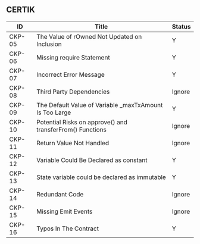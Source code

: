 
## CERTIK

| ID | Title | Status |
|  ----  | ---- | ----  |
| CKP-05 | The Value of rOwned Not Updated on Inclusion | Y |
| CKP-06 | Missing require Statement | Y |
| CKP-07 | Incorrect Error Message | Y |
| CKP-08 | Third Party Dependencies | Ignore |
| CKP-09 | The Default Value of Variable _maxTxAmount Is Too Large | Y |
| CKP-10 | Potential Risks on approve() and transferFrom() Functions | Ignore |
| CKP-11 | Return Value Not Handled | Ignore |
| CKP-12 | Variable Could Be Declared as constant | Y |
| CKP-13 | State variable could be declared as immutable | Y |
| CKP-14 | Redundant Code | Ignore |
| CKP-15 | Missing Emit Events | Ignore |
| CKP-16 | Typos In The Contract | Y |

